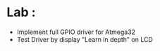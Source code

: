 # Lab : 
- Implement full GPIO driver for Atmega32
- Test Driver by display "Learn in depth" on LCD


